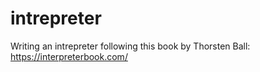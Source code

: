# intrepreter

Writing an intrepreter following this book by Thorsten Ball: https://interpreterbook.com/
